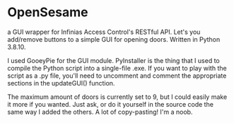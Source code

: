 # OpenSesame
a GUI wrapper for Infinias Access Control's RESTful API. Let's you add/remove buttons to a simple GUI for opening doors. Written in Python 3.8.10.

I used GooeyPie for the GUI module. PyInstaller is the thing that I used to compile the Python script into a single-file .exe. If you want to play with the script as a .py file, you'll need to uncomment and comment the appropriate sections in the updateGUI() function.


The maximum amount of doors is currently set to 9, but I could easily make it more if you wanted. Just ask, or do it yourself in the source code the same way I added the others. A lot of copy-pasting! I'm a noob.
